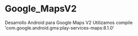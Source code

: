 # Google_MapsV2
Desarrollo Android para Google Maps V2
Utilizamos
compile 'com.google.android.gms:play-services-maps:8.1.0'
